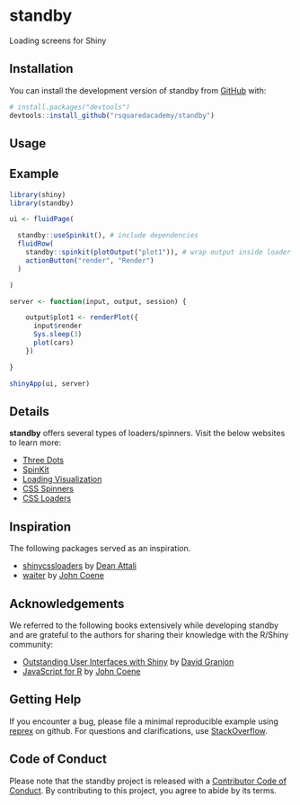 
<!-- README.md is generated from README.Rmd. Please edit that file -->

# standby

<!-- badges: start -->
<!-- [![R-CMD-check](https://github.com/rsquaredacademy/standby/actions/workflows/R-CMD-check.yaml/badge.svg)](https://github.com/rsquaredacademy/standby/actions/workflows/R-CMD-check.yaml) [![status](https://tinyverse.netlify.com/badge/standby)](https://CRAN.R-project.org/package=standby) -->
<!-- [![Lifecycle: stable](https://img.shields.io/badge/lifecycle-stable-brightgreen.svg)](https://lifecycle.r-lib.org/articles/stages.html#stable) -->
<!-- badges: end -->

Loading screens for Shiny

## Installation

You can install the development version of standby from
[GitHub](https://github.com/) with:

``` r
# install.packages("devtools")
devtools::install_github("rsquaredacademy/standby")
```

## Usage

<!-- Below is a simple example of the package, visit the [website](https://standby.rsquaredacademy.com) for more. -->

## Example

``` r
library(shiny)
library(standby)

ui <- fluidPage(

  standby::useSpinkit(), # include dependencies
  fluidRow(
    standby::spinkit(plotOutput("plot1")), # wrap output inside loader
    actionButton("render", "Render")
  )

)

server <- function(input, output, session) {

    output$plot1 <- renderPlot({
      input$render
      Sys.sleep(3)
      plot(cars)
    })

}

shinyApp(ui, server)
```

## Details

**standby** offers several types of loaders/spinners. Visit the below
websites to learn more:

-   [Three Dots](https://github.com/nzbin/three-dots)
-   [SpinKit](https://github.com/tobiasahlin/SpinKit)
-   [Loading
    Visualization](https://github.com/RIDICS/Loading-Visualization)
-   [CSS Spinners](https://github.com/lukehaas/css-loaders)
-   [CSS Loaders](https://github.com/raphaelfabeni/css-loader)

## Inspiration

The following packages served as an inspiration.

-   [shinycssloaders](https://github.com/daattali/shinycssloaders) by
    [Dean Attali](https://attalitech.com/)
-   [waiter](https://github.com/JohnCoene/waiter) by [John
    Coene](https://john-coene.com/)

## Acknowledgements

We referred to the following books extensively while developing standby
and are grateful to the authors for sharing their knowledge with the
R/Shiny community:

-   [Outstanding User Interfaces with
    Shiny](https://unleash-shiny.rinterface.com/index.html) by [David
    Granjon](https://divadnojnarg.github.io/)
-   [JavaScript for R](https://book.javascript-for-r.com/) by [John
    Coene](https://john-coene.com/)

## Getting Help

If you encounter a bug, please file a minimal reproducible example using
[reprex](https://reprex.tidyverse.org/index.html) on github. For
questions and clarifications, use
[StackOverflow](https://stackoverflow.com/).

## Code of Conduct

Please note that the standby project is released with a [Contributor
Code of
Conduct](https://contributor-covenant.org/version/2/1/CODE_OF_CONDUCT.html).
By contributing to this project, you agree to abide by its terms.
